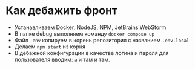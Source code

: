 # Как дебажить фронт

* Устанавливаем Docker, NodeJS, NPM, JetBrains WebStorm
* В папке debug выполняем команду ```docker compose up```
* Файл ```.env``` копируем в корень репозитория с названием ```.env.local```
* Делаем ```npm start``` из корня
* В дебажной конфигурации в качестве логина и пароля для пользователя вводим: ```a``` и там и там.